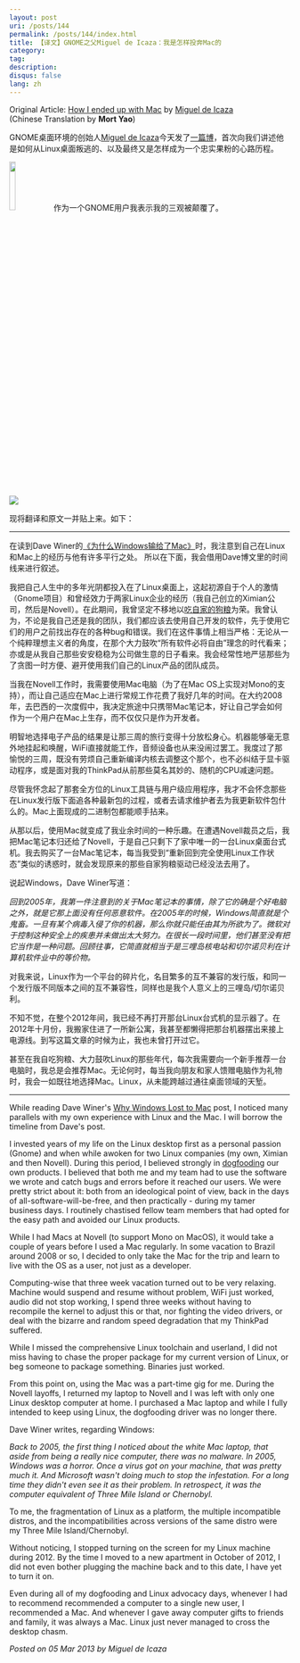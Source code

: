 ```yaml
---
layout: post
uri: /posts/144
permalink: /posts/144/index.html
title: 【译文】GNOME之父Miguel de Icaza：我是怎样投奔Mac的
category:
tag:
description:
disqus: false
lang: zh
---
```

<script>lock()</script>

Original Article: [How I ended up with Mac](http://tirania.org/blog/archive/2013/Mar-05.html) by [Miguel de Icaza](https://twitter.com/migueldeicaza)  
(Chinese Translation by __Mort Yao__)

GNOME桌面环境的创始人[Miguel de Icaza](http://en.wikipedia.org/wiki/Miguel_de_Icaza)今天发了[一篇博](http://tirania.org/blog/archive/2013/Mar-05.html)，首次向我们讲述他是如何从Linux桌面叛逃的、以及最终又是怎样成为一个忠实果粉的心路历程。

<img src="http://static.tieba.baidu.com/tb/editor/images/baodong/b_0036.gif" width="15%" /> 作为一个GNOME用户我表示我的三观被颠覆了。

![](http://i.imgur.com/P27mcKE.png)

现将翻译和原文一并贴上来。如下：

***

在读到Dave Winer的[《为什么Windows输给了Mac》](http://threads2.scripting.com/2013/march/whyWindowsLostToMac)时，我注意到自己在Linux和Mac上的经历与他有许多平行之处。
所以在下面，我会借用Dave博文里的时间线来进行叙述。

我把自己人生中的多年光阴都投入在了Linux桌面上，这起初源自于个人的激情（Gnome项目）和曾经效力于两家Linux企业的经历（我自己创立的Ximian公司，然后是Novell）。在此期间，我曾坚定不移地以[吃自家的狗粮](http://zh.wikipedia.org/wiki/Eating_your_own_dog_food)为荣。我曾认为，不论是我自己还是我的团队，我们都应该去使用自己开发的软件，先于使用它们的用户之前找出存在的各种bug和错误。我们在这件事情上相当严格：无论从一个纯粹理想主义者的角度，在那个大力鼓吹“所有软件必将自由”理念的时代看来；亦或是从我自己那些安安稳稳为公司做生意的日子看来。我会经常性地严惩那些为了贪图一时方便、避开使用我们自己的Linux产品的团队成员。

当我在Novell工作时，我需要使用Mac电脑（为了在Mac OS上实现对Mono的支持），而让自己适应在Mac上进行常规工作花费了我好几年的时间。在大约2008年，去巴西的一次度假中，我决定旅途中只携带Mac笔记本，好让自己学会如何作为一个用户在Mac上生存，而不仅仅只是作为开发者。

明智地选择电子产品的结果是让那三周的旅行变得十分放松身心。机器能够毫无意外地挂起和唤醒，WiFi直接就能工作，音频设备也从来没闹过罢工。我度过了那愉悦的三周，既没有劳烦自己重新编译内核去调整这个那个，也不必纠结于显卡驱动程序，或是面对我的ThinkPad从前那些莫名其妙的、随机的CPU减速问题。

尽管我怀念起了那套全方位的Linux工具链与用户级应用程序，我才不会怀念那些在Linux发行版下面追各种最新包的过程，或者去请求维护者去为我更新软件包什么的。Mac上面现成的二进制包都能顺手拈来。

从那以后，使用Mac就变成了我业余时间的一种乐趣。在遭遇Novell裁员之后，我把Mac笔记本归还给了Novell，于是自己只剩下了家中唯一的一台Linux桌面台式机。我去购买了一台Mac笔记本，每当我受到“重新回到完全使用Linux工作状态”类似的诱惑时，就会发现原来的那些自家狗粮驱动已经没法去用了。

说起Windows，Dave Winer写道：

_回到2005年，我第一件注意到的关于Mac笔记本的事情，除了它的确是个好电脑之外，就是它那上面没有任何恶意软件。在2005年的时候，Windows简直就是个鬼畜。一旦有某个病毒入侵了你的机器，那么你就只能任由其为所欲为了。微软对于控制这种安全上的疾患并未做出太大努力。在很长一段时间里，他们甚至没有把它当作是一种问题。回顾往事，它简直就相当于是三哩岛核电站和切尔诺贝利在计算机软件业中的等价物。_

对我来说，Linux作为一个平台的碎片化，名目繁多的互不兼容的发行版，和同一个发行版不同版本之间的互不兼容性，同样也是我个人意义上的三哩岛/切尔诺贝利。

不知不觉，在整个2012年间，我已经不再打开那台Linux台式机的显示器了。在2012年十月份，我搬家住进了一所新公寓，我甚至都懒得把那台机器摆出来接上电源线。到写这篇文章的时候为止，我也未曾打开过它。

甚至在我自吃狗粮、大力鼓吹Linux的那些年代，每次我需要向一个新手推荐一台电脑时，我总是会推荐Mac。无论何时，每当我向朋友和家人馈赠电脑作为礼物时，我会一如既往地选择Mac。Linux，从未能跨越过通往桌面领域的天堑。

***

While reading Dave Winer's [Why Windows Lost to Mac](http://threads2.scripting.com/2013/march/whyWindowsLostToMac) post, I noticed many parallels with my own experience with Linux and the Mac. I will borrow the timeline from Dave's post.

I invested years of my life on the Linux desktop first as a personal passion (Gnome) and when while awoken for two Linux companies (my own, Ximian and then Novell). During this period, I believed strongly in [dogfooding](http://en.wikipedia.org/wiki/Eating_your_own_dog_food) our own products. I believed that both me and my team had to use the software we wrote and catch bugs and errors before it reached our users. We were pretty strict about it: both from an ideological point of view, back in the days of all-software-will-be-free, and then practically - during my tamer business days. I routinely chastised fellow team members that had opted for the easy path and avoided our Linux products.

While I had Macs at Novell (to support Mono on MacOS), it would take a couple of years before I used a Mac regularly. In some vacation to Brazil around 2008 or so, I decided to only take the Mac for the trip and learn to live with the OS as a user, not just as a developer.

Computing-wise that three week vacation turned out to be very relaxing. Machine would suspend and resume without problem, WiFi just worked, audio did not stop working, I spend three weeks without having to recompile the kernel to adjust this or that, nor fighting the video drivers, or deal with the bizarre and random speed degradation that my ThinkPad suffered.

While I missed the comprehensive Linux toolchain and userland, I did not miss having to chase the proper package for my current version of Linux, or beg someone to package something. Binaries just worked.

From this point on, using the Mac was a part-time gig for me. During the Novell layoffs, I returned my laptop to Novell and I was left with only one Linux desktop computer at home. I purchased a Mac laptop and while I fully intended to keep using Linux, the dogfooding driver was no longer there.

Dave Winer writes, regarding Windows:

_Back to 2005, the first thing I noticed about the white Mac laptop, that aside from being a really nice computer, there was no malware. In 2005, Windows was a horror. Once a virus got on your machine, that was pretty much it. And Microsoft wasn't doing much to stop the infestation. For a long time they didn't even see it as their problem. In retrospect, it was the computer equivalent of Three Mile Island or Chernobyl._

To me, the fragmentation of Linux as a platform, the multiple incompatible distros, and the incompatibilities across versions of the same distro were my Three Mile Island/Chernobyl.

Without noticing, I stopped turning on the screen for my Linux machine during 2012. By the time I moved to a new apartment in October of 2012, I did not even bother plugging the machine back and to this date, I have yet to turn it on.

Even during all of my dogfooding and Linux advocacy days, whenever I had to recommend recommended a computer to a single new user, I recommended a Mac. And whenever I gave away computer gifts to friends and family, it was always a Mac. Linux just never managed to cross the desktop chasm.

_Posted on 05 Mar 2013 by Miguel de Icaza_
